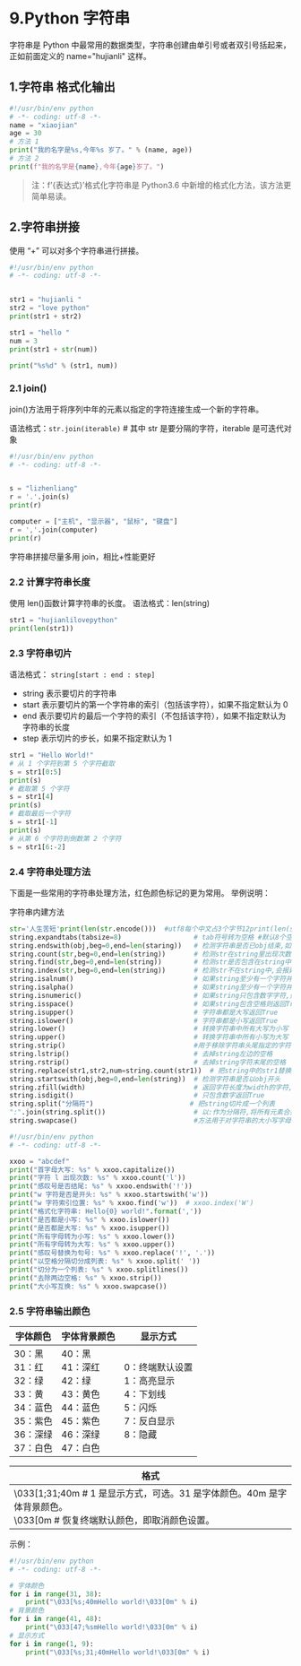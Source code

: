 # 9.Python 字符串

字符串是 Python 中最常用的数据类型，字符串创建由单引号或者双引号括起来，正如前面定义的 name="hujianli" 这样。

## 1.字符串 格式化输出

```python
#!/usr/bin/env python
# -*- coding: utf-8 -*-
name = "xiaojian"
age = 30
# 方法 1
print("我的名字是%s,今年%s 岁了。" % (name, age))
# 方法 2
print(f"我的名字是{name},今年{age}岁了。")
```

> 注：f’{表达式}’格式化字符串是 Python3.6 中新增的格式化方法，该方法更简单易读。

## 2.字符串拼接

使用 “+” 可以对多个字符串进行拼接。

```python
#!/usr/bin/env python
# -*- coding: utf-8 -*-


str1 = "hujianli "
str2 = "love python"
print(str1 + str2)

str1 = "hello "
num = 3
print(str1 + str(num))

print("%s%d" % (str1, num))

```

### 2.1 join()

join()方法用于将序列中年的元素以指定的字符连接生成一个新的字符串。

语法格式：`str.join(iterable)` # 其中 str 是要分隔的字符，iterable 是可迭代对象

```python
#!/usr/bin/env python
# -*- coding: utf-8 -*-


s = "lizhenliang"
r = '.'.join(s)
print(r)

computer = ["主机", "显示器", "鼠标", "键盘"]
r = ','.join(computer)
print(r)

```

字符串拼接尽量多用 join，相比+性能更好

### 2.2 计算字符串长度

使用 len()函数计算字符串的长度。
语法格式：len(string)

```python
str1 = "hujianlilovepython"
print(len(str1))

```

### 2.3 字符串切片

语法格式： `string[start : end : step]`

- string 表示要切片的字符串
- start 表示要切片的第一个字符串的索引（包括该字符），如果不指定默认为 0
- end 表示要切片的最后一个字符的索引（不包括该字符），如果不指定默认为字符串的长度
- step 表示切片的步长，如果不指定默认为 1

```python
str1 = "Hello World!"
# 从 1 个字符到第 5 个字符截取
s = str1[0:5]
print(s)
# 截取第 5 个字符
s = str1[4]
print(s)
# 截取最后一个字符
s = str1[-1]
print(s)
# 从第 6 个字符到倒数第 2 个字符
s = str1[6:-2]
```

### 2.4 字符串处理方法

下面是一些常用的字符串处理方法，红色颜色标记的更为常用。
举例说明：

字符串内建方法

```python
str='人生苦短'print(len(str.encode()))  #utf8每个中文占3个字节12print(len(str.encode("gbk")))   #gbk每个中文占2个字节8
string.expandtabs(tabsize=8)                  # tab符号转为空格 #默认8个空格
string.endswith(obj,beg=0,end=len(staring))   # 检测字符串是否已obj结束,如果是返回True #如果beg或end指定检测范围是否已obj结束
string.count(str,beg=0,end=len(string))       # 检测str在string里出现次数  f.count('\n',0,len(f)) 判断文件行数
string.find(str,beg=0,end=len(string))        # 检测str是否包含在string中
string.index(str,beg=0,end=len(string))       # 检测str不在string中,会报异常
string.isalnum()                              # 如果string至少有一个字符并且所有字符都是字母或数字则返回True
string.isalpha()                              # 如果string至少有一个字符并且所有字符都是字母则返回True
string.isnumeric()                            # 如果string只包含数字字符,则返回True
string.isspace()                              # 如果string包含空格则返回True string.capitalize()                           #首字母小写转化为大写
string.isupper()                              # 字符串都是大写返回True
string.islower()                              # 字符串都是小写返回True
string.lower()                                # 转换字符串中所有大写为小写
string.upper()                                # 转换字符串中所有小写为大写
string.strip()                                #用于移除字符串头尾指定的字符（默认为空格）
string.lstrip()                               # 去掉string左边的空格
string.rstrip()                               # 去掉string字符末尾的空格
string.replace(str1,str2,num=string.count(str1))  # 把string中的str1替换成str2,如果num指定,则替换不超过num次
string.startswith(obj,beg=0,end=len(string))  # 检测字符串是否以obj开头
string.zfill(width)                           # 返回字符长度为width的字符,原字符串右对齐,前面填充0
string.isdigit()                              # 只包含数字返回True
string.split("分隔符")                        # 把string切片成一个列表
":".join(string.split())                      # 以:作为分隔符,将所有元素合并为一个新的字符
string.swapcase()                             #方法用于对字符串的大小写字母进行转换，将字符串中大写转换为小写、小写转换为大写。
```

```python
#!/usr/bin/env python
# -*- coding: utf-8 -*-

xxoo = "abcdef"
print("首字母大写: %s" % xxoo.capitalize())
print("字符 l 出现次数: %s" % xxoo.count('l'))
print("感叹号是否结尾: %s" % xxoo.endswith('!'))
print("w 字符是否是开头: %s" % xxoo.startswith('w'))
print("w 字符索引位置: %s" % xxoo.find('w'))  # xxoo.index('W')
print("格式化字符串: Hello{0} world!".format(','))
print("是否都是小写: %s" % xxoo.islower())
print("是否都是大写: %s" % xxoo.isupper())
print("所有字母转为小写: %s" % xxoo.lower())
print("所有字母转为大写: %s" % xxoo.upper())
print("感叹号替换为句号: %s" % xxoo.replace('!', '.'))
print("以空格分隔切分成列表: %s" % xxoo.split(' '))
print("切分为一个列表: %s" % xxoo.splitlines())
print("去除两边空格: %s" % xxoo.strip())
print("大小写互换: %s" % xxoo.swapcase())
```

### 2.5 字符串输出颜色

| 字体颜色                                                                             | 字体背景颜色                                                                             | 显示方式                                                                         |
| ------------------------------------------------------------------------------------ | ---------------------------------------------------------------------------------------- | -------------------------------------------------------------------------------- |
| 30：黑<br>31：红<br>32：绿<br>33：黄<br>34：蓝色<br>35：紫色<br>36：深绿<br>37：白色 | 40：黑<br>41：深红<br>42：绿<br>43：黄色<br>44：蓝色<br>45：紫色<br>46：深绿<br>47：白色 | 0：终端默认设置<br>1：高亮显示<br>4：下划线<br>5：闪烁<br>7：反白显示<br>8：隐藏 |

| 格式                                                                                                                    |
| ----------------------------------------------------------------------------------------------------------------------- |
| \033[1;31;40m # 1 是显示方式，可选。31 是字体颜色。40m 是字体背景颜色。<br>\033[0m # 恢复终端默认颜色，即取消颜色设置。 |

示例：

```python
#!/usr/bin/env python
# -*- coding: utf-8 -*-

# 字体颜色
for i in range(31, 38):
    print("\033[%s;40mHello world!\033[0m" % i)
# 背景颜色
for i in range(41, 48):
    print("\033[47;%smHello world!\033[0m" % i)
# 显示方式
for i in range(1, 9):
    print("\033[%s;31;40mHello world!\033[0m" % i)

```

